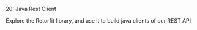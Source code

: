20: Java Rest Client

Explore the Retorfit library, and use it to build java clients of our REST API